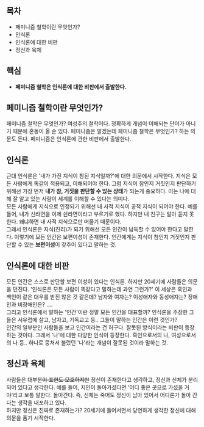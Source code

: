 ## 목차
- 페미니즘 철학이란 무엇인가? 
- 인식론
- 인식론에 대한 비판
- 정신과 육체 
## 핵심
- **페미니즘 철학은 인식론에 대한 비판에서 출발한다.**

## 페미니즘 철학이란 무엇인가? 
페미니즘 철학은 무엇인가? 여성주의 철학이다. 정확하게 개념이 이해되는 단어가 아니기 때문에 혼동이 올 순 있다. 페미니즘은 알겠는데 페미니즘 철학은 무엇인가? 하는 의문도 든다. 페미니즘은 인식론에 관한 비판에서 출발한다. 

## 인식론
근대 인식론은 '내가 가진 지식이 참된 지식일까?'에 대한 의문에서 시작한다. 지식은 모든 사람에게 똑같이 적용되고, 이해되어야 한다. 그럼 지식이 참인지 거짓인지 판단하기 위해선 가장 먼저 **내가 참, 거짓을 판단할 수 있는 상태**가 되는게 중요하다. 이는 나에 대해 잘 알고 있는 사람이 세계를 이해할 수 있다는 의미다.<br>
모든 사람에게 지식으로 인정되기 위해선 내 사적 지식이 공적 지식이 되어야 한다. 예를 들어, 내가 신라면을 이제 쉰라면이라고 부르기로 했다. 하지만 내 친구는 알아 듣지 못 한다. 왜냐하면 내 사적 지식으로만 머물기 때문이다.<br>
그래서 인식론은 지식(진리)가 되기 위해선 모든 인간이 납득할 수 있어야 한다고 말한다. 이렇기에 모든 인간은 보편이성이 존재한다. 인간에게는 지식이 참인지 거짓인지 판단할 수 있는 **보편이성**이 갖추어 있다고 말하는 것.<br>

## 인식론에 대한 비판
모든 인간은 스스로 판단할 보편 이성이 있다는 인식론. 하지만 20세기에 사람들은 의문을 던진다. '인식론은 모든 사람이 똑같다고 말하는데 과연 그런가?' 이 세상은 흑인과 백인이 같은 대우를 받진 않은 것 같은데? 남자와 여자는? 이성애자와 동성애자는? 장애인과 비장애인은? ....<br>
그리고 인식론에서 말하는 '인간'이란 정말 모든 인간을 대표할까? 인식론을 주장한 그들은 서유럽에 살고, 남자고, 기독교고 등.. 그들이 말하는 인간은 이런 것인가?<br>
인간의 일부분인 사람들을 보고 인간이라는 건 허구다. 잘못된 방식이라는 비판이 등장하는 것이다. 그래서 '나'에 대한 다양한 인식이 등장한다. 흑인으로서의 나, 여성으로서의 나 등.. 하나로 뭉쳐서 불렀던 '나'라는 개념이 잘못된 것이라 말하는 것.

## 정신과 육체 
사람들은 대부분~~이 표현도 모호하지만~~ 정신이 존재한다고 생각하고, 정신과 신체가 분리되어 있다고 생각한다. 예를 들어, 지인이 돌아가셨다면 '어디 좋은 곳으로 가셨을 거야'라고 보통 말한다. 돌아간다. 즉, 신체는 죽어도 정신이 남아 있어서 어디론가 돌아 간다는 생각을 내포하고 있다.<br> 
하지만 정신은 진짜로 존재하는가? 20세기에 들어서면서 당연하게 생각한 정신에 대해 의문을 품기 시작한다.    

